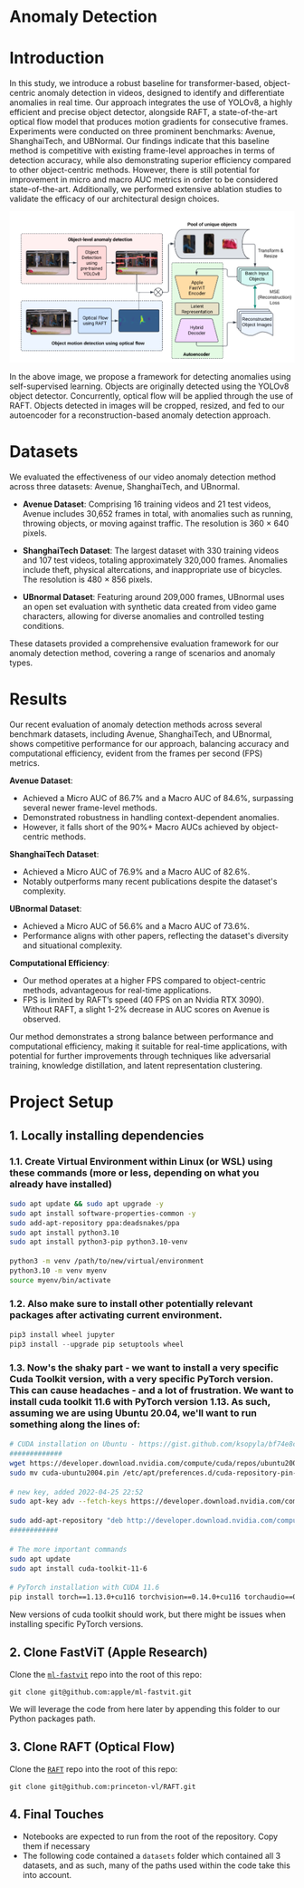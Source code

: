 # Anomaly Detection

# Introduction
In this study, we introduce a robust baseline for transformer-based, object-centric anomaly detection in videos, designed to identify and differentiate anomalies in real time. Our approach integrates the use of YOLOv8, a highly efficient and precise object detector, alongside RAFT, a state-of-the-art optical flow model that produces motion gradients for consecutive frames. Experiments were conducted on three prominent benchmarks: Avenue, ShanghaiTech, and UBNormal. Our findings indicate that this baseline method is competitive with existing frame-level approaches in terms of detection accuracy, while also demonstrating superior efficiency compared to other object-centric methods. However, there is still potential for improvement in micro and macro AUC metrics in order to be considered state-of-the-art. Additionally, we performed extensive ablation studies to validate the efficacy of our architectural design choices.

![Proposed Approach](assets/propsed_approach.png "Propsed Approach")

In the above image, we propose a framework for detecting anomalies using self-supervised learning. Objects are originally detected using the YOLOv8 object detector. Concurrently, optical flow will be applied through the use of RAFT. Objects detected in images will be cropped, resized, and fed to our autoencoder for a reconstruction-based anomaly detection approach.

# Datasets
We evaluated the effectiveness of our video anomaly detection method across three datasets: Avenue, ShanghaiTech, and UBnormal.

- **Avenue Dataset**: Comprising 16 training videos and 21 test videos, Avenue includes 30,652 frames in total, with anomalies such as running, throwing objects, or moving against traffic. The resolution is 360 × 640 pixels.

- **ShanghaiTech Dataset**: The largest dataset with 330 training videos and 107 test videos, totaling approximately 320,000 frames. Anomalies include theft, physical altercations, and inappropriate use of bicycles. The resolution is 480 × 856 pixels.

- **UBnormal Dataset**: Featuring around 209,000 frames, UBnormal uses an open set evaluation with synthetic data created from video game characters, allowing for diverse anomalies and controlled testing conditions.

These datasets provided a comprehensive evaluation framework for our anomaly detection method, covering a range of scenarios and anomaly types.

# Results

Our recent evaluation of anomaly detection methods across several benchmark datasets, including Avenue, ShanghaiTech, and UBnormal, shows competitive performance for our approach, balancing accuracy and computational efficiency, evident from the frames per second (FPS) metrics.

**Avenue Dataset**:
- Achieved a Micro AUC of 86.7% and a Macro AUC of 84.6%, surpassing several newer frame-level methods.
- Demonstrated robustness in handling context-dependent anomalies.
- However, it falls short of the 90%+ Macro AUCs achieved by object-centric methods.

**ShanghaiTech Dataset**:
- Achieved a Micro AUC of 76.9% and a Macro AUC of 82.6%.
- Notably outperforms many recent publications despite the dataset's complexity.

**UBnormal Dataset**:
- Achieved a Micro AUC of 56.6% and a Macro AUC of 73.6%.
- Performance aligns with other papers, reflecting the dataset's diversity and situational complexity.

**Computational Efficiency**:
- Our method operates at a higher FPS compared to object-centric methods, advantageous for real-time applications.
- FPS is limited by RAFT’s speed (40 FPS on an Nvidia RTX 3090). Without RAFT, a slight 1-2% decrease in AUC scores on Avenue is observed.

Our method demonstrates a strong balance between performance and computational efficiency, making it suitable for real-time applications, with potential for further improvements through techniques like adversarial training, knowledge distillation, and latent representation clustering.


# Project Setup
## 1. Locally installing dependencies

### 1.1. Create Virtual Environment within Linux (or WSL) using these commands (more or less, depending on what you already have installed)
```bash
sudo apt update && sudo apt upgrade -y
sudo apt install software-properties-common -y
sudo add-apt-repository ppa:deadsnakes/ppa
sudo apt install python3.10
sudo apt install python3-pip python3.10-venv

python3 -m venv /path/to/new/virtual/environment
python3.10 -m venv myenv
source myenv/bin/activate
```

### 1.2. Also make sure to install other potentially relevant packages after activating current environment.
```py
pip3 install wheel jupyter
pip3 install --upgrade pip setuptools wheel
```

### 1.3. Now's the shaky part - we want to install a very specific Cuda Toolkit version, with a very specific PyTorch version. This can cause headaches - and a lot of frustration. We want to install cuda toolkit 11.6 with PyTorch version 1.13. As such, assuming we are using Ubuntu 20.04, we'll want to run something along the lines of:
```bash
# CUDA installation on Ubuntu - https://gist.github.com/ksopyla/bf74e8ce2683460d8de6e0dc389fc7f5
#############
wget https://developer.download.nvidia.com/compute/cuda/repos/ubuntu2004/x86_64/cuda-ubuntu2004.pin
sudo mv cuda-ubuntu2004.pin /etc/apt/preferences.d/cuda-repository-pin-600

# new key, added 2022-04-25 22:52
sudo apt-key adv --fetch-keys https://developer.download.nvidia.com/compute/cuda/repos/ubuntu2004/x86_64/3bf863cc.pub

sudo add-apt-repository "deb http://developer.download.nvidia.com/compute/cuda/repos/ubuntu2004/x86_64/ /"
############

# The more important commands
sudo apt update
sudo apt install cuda-toolkit-11-6

# PyTorch installation with CUDA 11.6
pip install torch==1.13.0+cu116 torchvision==0.14.0+cu116 torchaudio==0.13.0 --extra-index-url https://download.pytorch.org/whl/cu116
```

New versions of cuda toolkit should work, but there might be issues when installing specific PyTorch versions.

## 2. Clone FastViT (Apple Research)
Clone the [`ml-fastvit`](https://github.com/apple/ml-fastvit) repo into the root of this repo:
```
git clone git@github.com:apple/ml-fastvit.git
```
We will leverage the code from here later by appending this folder to our Python packages path.

## 3. Clone RAFT (Optical Flow)
Clone the [`RAFT`](https://github.com/princeton-vl/RAFT) repo into the root of this repo:
```
git clone git@github.com:princeton-vl/RAFT.git
```

## 4. Final Touches
- Notebooks are expected to run from the root of the repository. Copy them if necessary
- The following code contained a `datasets` folder which contained all 3 datasets, and as such, many of the paths used within the code take this into account.

